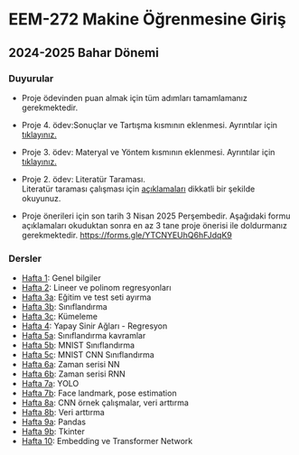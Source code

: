 # EEM-272 Makine Öğrenmesine Giriş

## 2024-2025 Bahar Dönemi






### Duyurular
- Proje ödevinden puan almak için tüm adımları tamamlamanız gerekmektedir.

- Proje 4. ödev:Sonuçlar ve Tartışma kısmının eklenmesi. Ayrıntılar için [tıklayınız.](diger/projeler.md) 

- Proje 3. ödev: Materyal ve Yöntem kısmının eklenmesi. Ayrıntılar için [tıklayınız.](diger/projeler.md) 

- Proje 2. ödev: Literatür Taraması.   
Literatür taraması çalışması için [açıklamaları](diger/projeler.md) dikkatli bir şekilde okuyunuz.

- Proje önerileri için son tarih 3 Nisan 2025 Perşembedir.   Aşağıdaki formu  açıklamaları okuduktan sonra en az 3 tane proje önerisi ile doldurmanız gerekmektedir. <https://forms.gle/YTCNYEUhQ6hFJdqK9>




### Dersler

- [Hafta 1](./dersler/01.md): Genel bilgiler 
- [Hafta 2](./dersler/02.md): Lineer ve polinom regresyonları
- [Hafta 3a](./dersler/03a.md): Eğitim ve test seti ayırma
- [Hafta 3b](./dersler/03b.md): Sınıflandırma
- [Hafta 3c](./dersler/03c.md): Kümeleme
- [Hafta 4](./dersler/04.md): Yapay Sinir Ağları - Regresyon
- [Hafta 5a](./dersler/05a.md): Sınıflandırma kavramlar
- [Hafta 5b](./dersler/05b.md): MNIST Sınıflandırma
- [Hafta 5c](./dersler/05c.md): MNIST CNN Sınıflandırma
- [Hafta 6a](./dersler/06a.md): Zaman serisi NN 
- [Hafta 6b](./dersler/06b.md): Zaman serisi RNN
- [Hafta 7a](./dersler/07a.md): YOLO
- [Hafta 7b](./dersler/07b.md): Face landmark, pose estimation 
- [Hafta 8a](./dersler/08a.md): CNN örnek çalışmalar, veri arttırma
- [Hafta 8b](./dersler/08b.md): Veri arttırma
- [Hafta 9a](./dersler/09a.md): Pandas
- [Hafta 9b](./dersler/09b.md): Tkinter
- [Hafta 10](./dersler/10.md): Embedding ve Transformer Network




<!-- -
- 
- [Hafta 2](./dersler/02.md): C# konsol örnekleri
- [Hafta 3](./dersler/03.md): C# form uygulamaları
- [Hafta 4](./dersler/04.md): Python programı, editörler, Jupyter, Programlamaya giriş.
- [Hafta 5](./dersler/05.md): 
- [Hafta 6](./dersler/06.md): 
- [Hafta 7](./dersler/07.md): 
- [Hafta 8](./dersler/08.md): 
- [Hafta 9](./dersler/09.md): Global değişken, Sınıf
- [Hafta 10](./dersler/10.md): NumPy
- [Hafta 11](./dersler/11.md): Matplotlib
- [Hafta 12](./dersler/12.md): Görüntü işleme, OpenCV - 1
- [Hafta 13](./dersler/13.md): Görüntü işleme, OpenCV - 2
- [Hafta 14](./dersler/14.md): Raspberry Pi GPIO Programlama





kaynak:

https://github.com/pytopia/Python-Programming/tree/main/Lectures

[Hafta 2](./dersler/02.md): Sıralı LED yakma söndürmek örnekleri, random fonksiyonu, ikili sayıcı
- [Hafta 3](./dersler/03.md): input pin modu, pull-up, pull-down dirençleri, millis() fonksiyonu 
- [Hafta 4](./dersler/04.md): Yazılımla debounce, 7 segmentli gösterge, BCD to 7 segment decoder entegresi
- [Hafta 5](./dersler/05.md): 8-bit kaydırma yazmacı uygulamaları, RGB LED, 16x2 LCD
- [Hafta 6](./dersler/06.md): Analog okuma, map() fonksiyonu, analogWrite() - PWM sinyali
- [Hafta 7](./dersler/07.md): LCD uygulamaları, motor sürme, RGB LED analogWrite(), servo motor, osiloskop ve röle kullanımı

#### Python Programlama

- [Hafta 8](./dersler/08.md): print, dir, help, str.title fonksiyonlarının kullanımı, listeler, sort metodu,
- [Hafta 9](./dersler/09.md): 
- [Hafta 10](./dersler/10.md): 
- [Hafta 11](./dersler/11.md): 
- [Hafta 12](./dersler/12.md): 
- [Hafta 13](./dersler/13.md): 
- [Hafta 14](./dersler/14.md): 

#### Kaynaklar
- [Tinkercad](https://www.tinkercad.com)
Kaydolduktan sonra Tasarımlar -> Yeni -> Devre linkerini takip ederek Arduino tasarım ve kodlamaları yapılabilir.
- [Arduino Language Reference Sayfası](https://www.arduino.cc/reference/en/)
- [Arduino Built-in Examples](https://docs.arduino.cc/built-in-examples/)

#### Kitaplar
[Hiperkitap](https://www.hiperkitap.com/) ve [Turcademy](https://www.turcademy.com/tr) sitelerine üniversitemiz üye olduğundan bu sitedeki kitaplara ücretsiz ulaşabilirsiniz.   
Kampus dışı erişim ayarları için [tıklayınız](https://bidb.isparta.edu.tr/tr/servisler/kampus-disi-erisim-6932s.html).
- [Projeler ile arduino, Erdal Delebe](https://www.hiperkitap.com/projeler-ile-arduino)
- [Arduino atölyesi, Erdal Delebe](https://www.hiperkitap.com/arduino-atolyesi)
- [Herkes için arduino, Gökhan Su](https://www.hiperkitap.com/herkes-icin-arduino) 

-->



